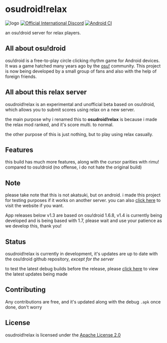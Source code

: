 # osudroid!relax

![logo](https://media.discordapp.net/attachments/792900587887919114/1127174982754107483/Untitled164_20230708175009.png)
[![Official International Discord](https://discordapp.com/api/guilds/774138960430759958/widget.png?style=shield)](https://discord.gg/bppaHBZXFB)
[![Android CI](https://github.com/PayToUse/osudroid-rx/workflows/Android%20CI/badge.svg?branch=master)](https://github.com/PayToUse/osudroid-rx/actions?query=workflow%3A"Android+CI")

an osu!droid server for relax players.

## All about osu!droid
osu!droid is a free-to-play circle clicking rhythm game for Android devices. It was a game hatched many years ago by the [osu!](https://osu.ppy.sh/home) community. This project is now being developed by a small group of fans and also with the help of foreign friends.

## All about this relax server
osudroid!relax is an experimental and unofficial beta based on osu!droid, which allows you to submit scores using relax on a new server.

the main purpose why i renamed this to **osudroid!relax** is because i made the relax mod ranked, and it's score multi. to normal.

the other purpose of this is just nothing, but to play using relax casually.

## Features
this build has much more features, along with the cursor parities with rimu! compared to osu!droid (no offense, i do not hate the original build)

## Note
please take note that this is not akatsuki, but on android. i made this project for testing purposes if it works on another server. you can also [click here](https://akatsuki.gg) to visit the website if you want.

App releases below v1.3 are based on osu!droid 1.6.8, v1.4 is currently being developed and is being based with 1.7, please wait and use your patience as we develop this, thank you!

## Status
osudroid!relax is currently in development, it's updates are up to date with the osu!droid github repository, *except for the server*

to test the latest debug builds before the release, please [click here](https://github.com/PayToUse/osudroid-rx/actions) to view the latest updates being made

## Contributing

Any contributions are free, and it's updated along with the debug `.apk` once done, don't worry

## License

osudroid!relax is licensed under the [Apache License 2.0](https://opensource.org/licenses/Apache-2.0)
